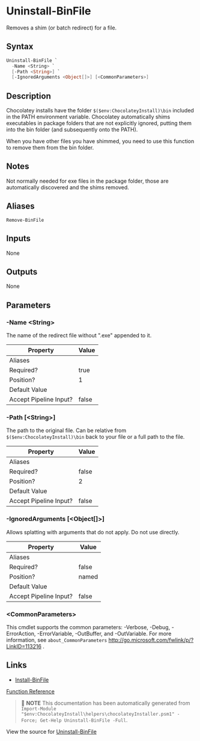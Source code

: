 ﻿---
Order: 400
xref: uninstall-binfile
Title: Uninstall-BinFile
Description: Information on Uninstall-BinFile function
RedirectFrom: docs/helpers-uninstall-bin-file
---

# Uninstall-BinFile

<!-- This documentation is automatically generated from https://github.com/chocolatey/choco/blob/stable/src/chocolatey.resources/helpers/functions/Uninstall-BinFile.ps1 using https://github.com/chocolatey/choco/blob/stable/GenerateDocs.ps1. Contributions are welcome at the original location(s). -->

Removes a shim (or batch redirect) for a file.

## Syntax

~~~powershell
Uninstall-BinFile `
  -Name <String> `
  [-Path <String>] `
  [-IgnoredArguments <Object[]>] [<CommonParameters>]
~~~

## Description

Chocolatey installs have the folder `$($env:ChocolateyInstall)\bin`
included in the PATH environment variable. Chocolatey automatically
shims executables in package folders that are not explicitly ignored,
putting them into the bin folder (and subsequently onto the PATH).

When you have other files you have shimmed, you need to use this
function to remove them from the bin folder.

## Notes

Not normally needed for exe files in the package folder, those are
automatically discovered and the shims removed.

## Aliases

`Remove-BinFile`


## Inputs

None

## Outputs

None

## Parameters

###  -Name &lt;String&gt;
The name of the redirect file without ".exe" appended to it.

Property               | Value
---------------------- | -----
Aliases                |
Required?              | true
Position?              | 1
Default Value          |
Accept Pipeline Input? | false

###  -Path [&lt;String&gt;]
The path to the original file. Can be relative from
`$($env:ChocolateyInstall)\bin` back to your file or a full path to the
file.

Property               | Value
---------------------- | -----
Aliases                |
Required?              | false
Position?              | 2
Default Value          |
Accept Pipeline Input? | false

###  -IgnoredArguments [&lt;Object[]&gt;]
Allows splatting with arguments that do not apply. Do not use directly.

Property               | Value
---------------------- | -----
Aliases                |
Required?              | false
Position?              | named
Default Value          |
Accept Pipeline Input? | false

### &lt;CommonParameters&gt;

This cmdlet supports the common parameters: -Verbose, -Debug, -ErrorAction, -ErrorVariable, -OutBuffer, and -OutVariable. For more information, see `about_CommonParameters` http://go.microsoft.com/fwlink/p/?LinkID=113216 .


## Links

 * [Install-BinFile](xref:install-binfile)


[Function Reference](xref:powershell-reference)

> :memo: **NOTE** This documentation has been automatically generated from `Import-Module "$env:ChocolateyInstall\helpers\chocolateyInstaller.psm1" -Force; Get-Help Uninstall-BinFile -Full`.

View the source for [Uninstall-BinFile](https://github.com/chocolatey/choco/blob/stable/src/chocolatey.resources/helpers/functions/Uninstall-BinFile.ps1)
